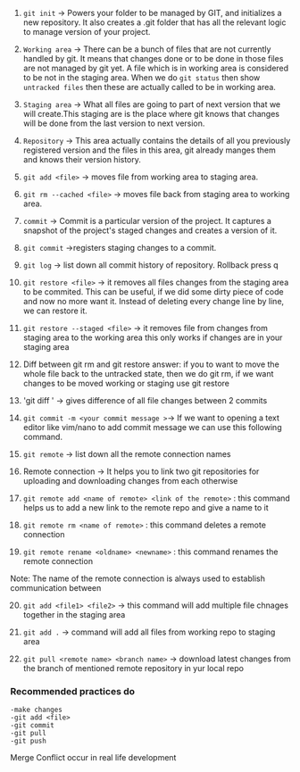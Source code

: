 1. `git init` -> Powers your folder to be managed by GIT, and initializes
   a new repository. It also creates a .git folder that has all the relevant logic
   to manage version of your project.

2. `Working area` -> There can be a bunch of files that are not currently handled
   by git.
   It means that changes done or to be done in those files are not managed by git yet.
   A file which is in working area is considered to be not in the staging area.
   When we do `git status` then show `untracked files` then these are actually called to be
   in working area.

3. `Staging area` -> What all files are going to part of next version that we
   will create.This staging are is the place where git knows that changes will be
   done from the last version to next version.

4. `Repository` -> This area actually contains the details of all you previously
   registered version and the files in this area, git already manges them and knows their version history.

5. `git add <file>` -> moves file from working area to staging area.

6. `git rm --cached <file>` -> moves file back from staging area to working area.

7. `commit` -> Commit is a particular version of the project.
   It captures a snapshot of the project's staged changes and creates a version of it.

8. `git commit` ->registers staging changes to a commit.

9. `git log`  -> list down all commit history of repository. Rollback press q

10. `git restore <file>`  -> it removes all files changes from the staging area
    to be commited. This can be useful, if we did some dirty piece of code and
    now no more want it. Instead of deleting every change line by line, we can restore it.

11. `git restore --staged <file>` -> it removes file from changes from staging area to the working area
    this only works if changes are in your staging area

12. Diff between git rm and git restore
    answer: if you to want to move the whole file back to the untracked state, then we do git rm,
    if we want changes to be moved working or staging use git restore


13. 'git diff <commitID1> <commitID2>' -> gives difference of all file changes between 2 commits

14. `git commit -m <your commit message >`-> If we want to opening a text editor like vim/nano to
    add commit message we can use this following command.
15. `git remote` -> list down all the remote connection names

16. Remote connection → It helps you to link two git repositories for uploading and downloading changes
    from each otherwise

17. `git remote add <name of remote> <link of the remote>` :
    this command helps us to add a new link to the
    remote repo and give a name to it

18. `git remote rm <name of remote>` : this command deletes a remote connection

19. `git remote rename <oldname> <newname>` : this command renames the remote connection

Note: The name of the remote connection is always used to establish communication between

20. `git add <file1> <file2>` -> this command will add multiple file chnages together in the staging area

21. `git add .` -> command will add all files from working repo to staging area

22. `git pull <remote name> <branch name>` -> download latest changes from the branch of mentioned remote
    repository in yur local repo

### Recommended practices do

    -make changes
    -git add <file>
    -git commit
    -git pull
    -git push
Merge Conflict occur in real life development